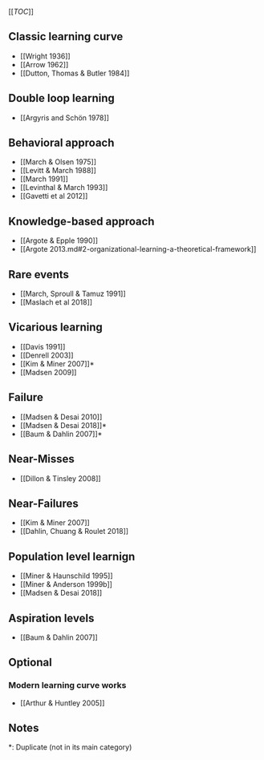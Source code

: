 [[_TOC_]]

## Classic learning curve
* [[Wright 1936]]
* [[Arrow 1962]]
* [[Dutton, Thomas & Butler 1984]]

## Double loop learning
* [[Argyris and Schön 1978]]

## Behavioral approach
* [[March & Olsen 1975]]
* [[Levitt & March 1988]]
* [[March 1991]]
* [[Levinthal & March 1993]]
* [[Gavetti et al 2012]]

## Knowledge-based approach
* [[Argote & Epple 1990]]
* [[Argote 2013.md#2-organizational-learning-a-theoretical-framework]]

## Rare events
* [[March, Sproull & Tamuz 1991]]
* [[Maslach et al 2018]]

## Vicarious learning
* [[Davis 1991]]
* [[Denrell 2003]]
* [[Kim & Miner 2007]]*
* [[Madsen 2009]]

## Failure
* [[Madsen & Desai 2010]]
* [[Madsen & Desai 2018]]*
* [[Baum & Dahlin 2007]]*

## Near-Misses
* [[Dillon & Tinsley 2008]]

## Near-Failures
* [[Kim & Miner 2007]]
* [[Dahlin, Chuang & Roulet 2018]]

## Population level learnign
* [[Miner & Haunschild 1995]]
* [[Miner & Anderson 1999b]]
* [[Madsen & Desai 2018]]

## Aspiration levels
* [[Baum & Dahlin 2007]]

## Optional

### Modern learning curve works
* [[Arthur & Huntley 2005]]

## Notes

\*: Duplicate (not in its main category)
